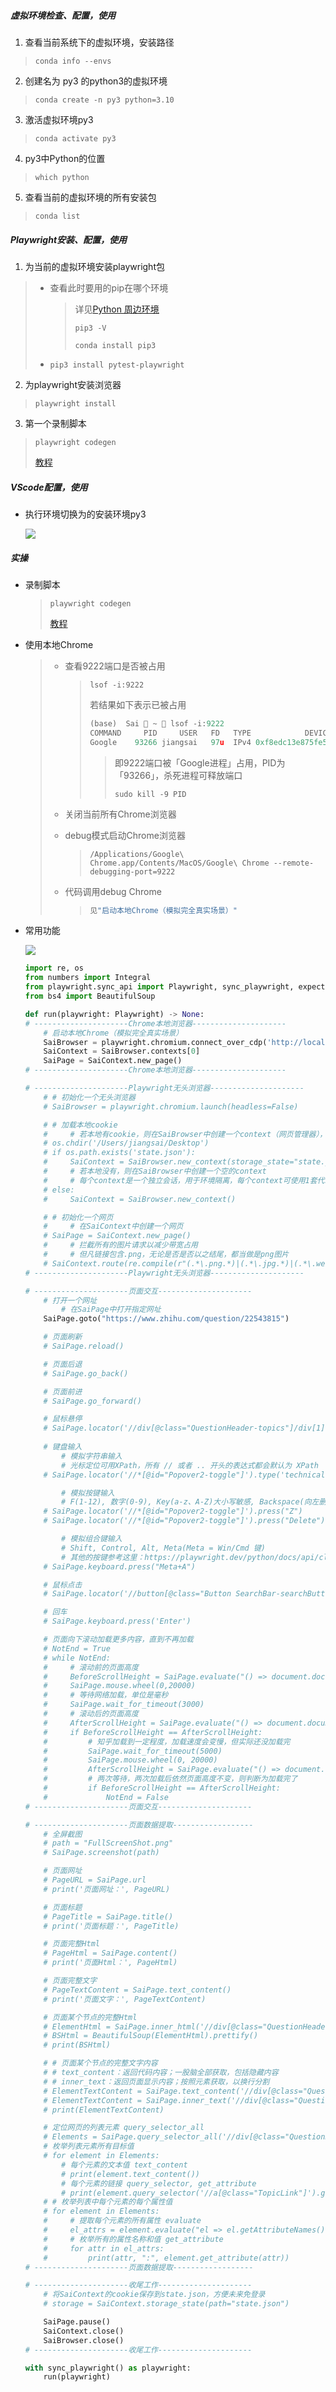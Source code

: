 ##### 虚拟环境检查、配置，使用

1. 查看当前系统下的虚拟环境，安装路径

  > `conda info --envs`
2. 创建名为 py3 的python3的虚拟环境

  > `conda create -n py3 python=3.10`
3. 激活虚拟环境py3

  > `conda activate py3`
4. py3中Python的位置

  > `which python`

5. 查看当前的虚拟环境的所有安装包

  > `conda list`

##### Playwright安装、配置，使用

1. 为当前的虚拟环境安装playwright包

  > * 查看此时要用的pip在哪个环境
  >
  >   > 详见[Python 周边环境](Sai_FootPrint/1_PythonEnvironment.md)
  >   >
  >   > `pip3 -V`
  >   >
  >   > `conda install pip3`
  >
  > * `pip3 install pytest-playwright`

2. 为playwright安装浏览器

  > `playwright install`

3. 第一个录制脚本

  > `playwright codegen`
  >
  > [教程](https://www.bilibili.com/video/BV1H24y1G745)

##### VScode配置，使用

* 执行环境切换为的安装环境py3

  ![](https://raw.githubusercontent.com/jiangsai0502/PicBedRepo/master/img/202310011347291.png)

##### 实操

* 录制脚本

  > `playwright codegen`
  >
  > [教程](https://www.bilibili.com/video/BV1H24y1G745)

* 使用本地Chrome

  > * 查看9222端口是否被占用
  >
  >   > `lsof -i:9222`
  >   >
  >   > 若结果如下表示已被占用
  >   >
  >   > ```python
  >   > (base)  Sai  ~  lsof -i:9222
  >   > COMMAND     PID     USER   FD   TYPE            DEVICE SIZE/OFF NODE NAME
  >   > Google    93266 jiangsai   97u  IPv4 0xf8edc13e875fe59      0t0  TCP
  >   > ```
  >   >
  >   > > 即9222端口被「Google进程」占用，PID为「93266」，杀死进程可释放端口
  >   > >
  >   > > `sudo kill -9 PID`
  >
  > * 关闭当前所有Chrome浏览器
  >
  > * debug模式启动Chrome浏览器
  >
  >   > `/Applications/Google\ Chrome.app/Contents/MacOS/Google\ Chrome --remote-debugging-port=9222`
  >
  > * 代码调用debug Chrome
  >
  >   > ```python
  >   > 见"启动本地Chrome（模拟完全真实场景）"
  >   > ```

* 常用功能

  ![](https://raw.githubusercontent.com/jiangsai0502/PicBedRepo/master/img/202310061535560.png)

  ```python
  import re, os
  from numbers import Integral
  from playwright.sync_api import Playwright, sync_playwright, expect
  from bs4 import BeautifulSoup
  
  def run(playwright: Playwright) -> None:
  # ---------------------Chrome本地浏览器---------------------
      # 启动本地Chrome（模拟完全真实场景）
      SaiBrowser = playwright.chromium.connect_over_cdp('http://localhost:9222')
      SaiContext = SaiBrowser.contexts[0]
      SaiPage = SaiContext.new_page()
  # ---------------------Chrome本地浏览器---------------------
  
  # ---------------------Playwright无头浏览器---------------------
      # # 初始化一个无头浏览器
      # SaiBrowser = playwright.chromium.launch(headless=False)
  
      # # 加载本地cookie
      #     # 若本地有cookie，则在SaiBrowser中创建一个context（网页管理器），并加载该cookie，实现免登陆
      # os.chdir('/Users/jiangsai/Desktop')
      # if os.path.exists('state.json'):
      #     SaiContext = SaiBrowser.new_context(storage_state="state.json")
      #     # 若本地没有，则在SaiBrowser中创建一个空的context
      #     # 每个context是一个独立会话，用于环境隔离，每个context可使用1套代理，登录1套账号
      # else:
      #     SaiContext = SaiBrowser.new_context()
  
      # # 初始化一个网页
      #     # 在SaiContext中创建一个网页
      # SaiPage = SaiContext.new_page()
      #     # 拦截所有的图片请求以减少带宽占用
      #     # 但凡链接包含.png，无论是否是否以之结尾，都当做是png图片
      # SaiContext.route(re.compile(r"(.*\.png.*)|(.*\.jpg.*)|(.*\.webp.*)"), lambda route: route.abort())
  # ---------------------Playwright无头浏览器---------------------
  
  # ---------------------页面交互---------------------
      # 打开一个网址
          # 在SaiPage中打开指定网址
      SaiPage.goto("https://www.zhihu.com/question/22543815")
  
      # 页面刷新
      # SaiPage.reload()
  
      # 页面后退
      # SaiPage.go_back()
  
      # 页面前进
      # SaiPage.go_forward()
  
      # 鼠标悬停
      # SaiPage.locator('//div[@class="QuestionHeader-topics"]/div[1]').hover()
      
      # 键盘输入
          # 模拟字符串输入
          # 光标定位可用XPath，所有 // 或者 .. 开头的表达式都会默认为 XPath
      # SaiPage.locator('//*[@id="Popover2-toggle"]').type('technical')
  
          # 模拟按键输入
          # F(1-12), 数字(0-9), Key(a-z、A-Z)大小写敏感, Backspace(向左删除), Delete(向右删除), Tab, Escape, End, Enter, Home, Insert, PageUp、PageDown, ArrowUp、ArrowDown、ArrowLeft、ArrowRight
      # SaiPage.locator('//*[@id="Popover2-toggle"]').press("Z")
      # SaiPage.locator('//*[@id="Popover2-toggle"]').press("Delete")
  
          # 模拟组合键输入
          # Shift, Control, Alt, Meta(Meta = Win/Cmd 键)
          # 其他的按键参考这里：https://playwright.dev/python/docs/api/class-keyboard
      # SaiPage.keyboard.press("Meta+A")  
  
      # 鼠标点击
      # SaiPage.locator('//button[@class="Button SearchBar-searchButton FEfUrdfMIKpQDJDqkjte Button--primary Button--blue epMJl0lFQuYbC7jrwr_o JmYzaky7MEPMFcJDLNMG"]').click()
  
      # 回车
      # SaiPage.keyboard.press('Enter')
  
      # 页面向下滚动加载更多内容，直到不再加载
      # NotEnd = True
      # while NotEnd:
      #     # 滚动前的页面高度
      #     BeforeScrollHeight = SaiPage.evaluate("() => document.documentElement.scrollHeight")
      #     SaiPage.mouse.wheel(0,20000)
      #     # 等待网络加载，单位是毫秒
      #     SaiPage.wait_for_timeout(3000)
      #     # 滚动后的页面高度
      #     AfterScrollHeight = SaiPage.evaluate("() => document.documentElement.scrollHeight")
      #     if BeforeScrollHeight == AfterScrollHeight:
      #         # 知乎加载到一定程度，加载速度会变慢，但实际还没加载完
      #         SaiPage.wait_for_timeout(5000)
      #         SaiPage.mouse.wheel(0, 20000)
      #         AfterScrollHeight = SaiPage.evaluate("() => document.documentElement.scrollHeight")
      #         # 两次等待，两次加载后依然页面高度不变，则判断为加载完了
      #         if BeforeScrollHeight == AfterScrollHeight:
      #             NotEnd = False
  # ---------------------页面交互---------------------
  
  # ---------------------页面数据提取------------------
      # 全屏截图
      # path = "FullScreenShot.png"
      # SaiPage.screenshot(path)
  
      # 页面网址
      # PageURL = SaiPage.url
      # print('页面网址：', PageURL)
  
      # 页面标题
      # PageTitle = SaiPage.title()
      # print('页面标题：', PageTitle)
  
      # 页面完整Html
      # PageHtml = SaiPage.content()
      # print('页面Html：', PageHtml)
  
      # 页面完整文字
      # PageTextContent = SaiPage.text_content()
      # print('页面文字：', PageTextContent)
  
      # 页面某个节点的完整Html
      # ElementHtml = SaiPage.inner_html('//div[@class="QuestionHeader-topics"]')
      # BSHtml = BeautifulSoup(ElementHtml).prettify()
      # print(BSHtml)
  
      # # 页面某个节点的完整文字内容
      # # text_content：返回代码内容；一股脑全部获取，包括隐藏内容
      # # inner_text：返回页面显示内容；按照元素获取，以换行分割
      # ElementTextContent = SaiPage.text_content('//div[@class="QuestionHeader-topics"]')
      # ElementTextContent = SaiPage.inner_text('//div[@class="QuestionHeader-topics"]')
      # print(ElementTextContent)
  
      # 定位网页的列表元素 query_selector_all
      # Elements = SaiPage.query_selector_all('//div[@class="QuestionHeader-topics"]/div')
      # 枚举列表元素所有目标值
      # for element in Elements:
          # 每个元素的文本值 text_content
          # print(element.text_content())
          # 每个元素的链接 query_selector, get_attribute
          # print(element.query_selector('//a[@class="TopicLink"]').get_attribute('href'))
      # # 枚举列表中每个元素的每个属性值
      # for element in Elements:
      #     # 提取每个元素的所有属性 evaluate
      #     el_attrs = element.evaluate("el => el.getAttributeNames()")
      #     # 枚举所有的属性名称和值 get_attribute
      #     for attr in el_attrs:
      #         print(attr, ":", element.get_attribute(attr))
  # ---------------------页面数据提取------------------
  
  # ---------------------收尾工作---------------------
      # 将SaiContext的cookie保存到state.json，方便未来免登录
      # storage = SaiContext.storage_state(path="state.json")
  
      SaiPage.pause()
      SaiContext.close()
      SaiBrowser.close()
  # ---------------------收尾工作---------------------
  
  with sync_playwright() as playwright:
      run(playwright)
  ```
